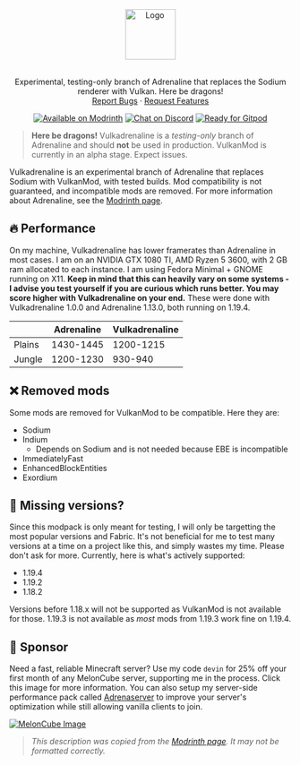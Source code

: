 <div align="center">
  <a href="https://github.com/intergrav/vulkadrenaline">
    <img src="https://raw.githubusercontent.com/intergrav/Branding/main/vulkadrenaline/vulkadrenaline_text_256h.png" alt="Logo" height="90">
  </a>
  <br />
  <br />
  <p align="center">
    Experimental, testing-only branch of Adrenaline that replaces the Sodium renderer with Vulkan. Here be dragons!
    <br />
    <a href="https://github.com/intergrav/vulkadrenaline/issues">Report Bugs</a>
    ·
    <a href="https://github.com/intergrav/vulkadrenaline/issues">Request Features</a>
  </p>
  <a href="https://modrinth.com/modpack/vulkadrenaline"><img src="https://cdn.jsdelivr.net/npm/@intergrav/devins-badges@3/assets/compact-minimal/available/modrinth_vector.svg" alt="Available on Modrinth"></a>
  <a href="https://discord.gg/36Tv44cYte"><img src="https://cdn.jsdelivr.net/npm/@intergrav/devins-badges@3/assets/compact-minimal/social/discord-singular_vector.svg" alt="Chat on Discord"></a>
  <a href="https://gitpod.io/from-referrer/"><img src="https://cdn.jsdelivr.net/npm/@intergrav/devins-badges@3/assets/compact-minimal/supported/gitpod_vector.svg" alt="Ready for Gitpod"></a>
</div>

> **Here be dragons!**
> Vulkadrenaline is a *testing-only* branch of Adrenaline and should **not** be used in production. VulkanMod is currently in an alpha stage. Expect issues.

Vulkadrenaline is an experimental branch of Adrenaline that replaces Sodium with VulkanMod, with tested builds. Mod compatibility is not guaranteed, and incompatible mods are removed. For more information about Adrenaline, see the [Modrinth page](https://modrinth.com/modpack/adrenaline).

## 🔥 Performance

On my machine, Vulkadrenaline has lower framerates than Adrenaline in most cases. I am on an NVIDIA GTX 1080 TI, AMD Ryzen 5 3600, with 2 GB ram allocated to each instance. I am using Fedora Minimal + GNOME running on X11. **Keep in mind that this can heavily vary on some systems - I advise you test yourself if you are curious which runs better. You may score higher with Vulkadrenaline on your end.** These were done with Vulkadrenaline 1.0.0 and Adrenaline 1.13.0, both running on 1.19.4.

|  | Adrenaline | Vulkadrenaline |
|---|---|---|
| Plains | 1430-1445 | 1200-1215 |
| Jungle | 1200-1230 | 930-940 |

## ❌ Removed mods

Some mods are removed for VulkanMod to be compatible. Here they are:

- Sodium
- Indium
  - Depends on Sodium and is not needed because EBE is incompatible
- ImmediatelyFast
- EnhancedBlockEntities
- Exordium

## 🤔 Missing versions?

Since this modpack is only meant for testing, I will only be targetting the most popular versions and Fabric. It's not beneficial for me to test many versions at a time on a project like this, and simply wastes my time. Please don't ask for more. Currently, here is what's actively supported:

- 1.19.4
- 1.19.2
- 1.18.2

Versions before 1.18.x will not be supported as VulkanMod is not available for those. 1.19.3 is not available as *most* mods from 1.19.3 work fine on 1.19.4.

## 🍉 Sponsor
Need a fast, reliable Minecraft server? Use my code `devin` for 25% off your first month of any MelonCube server, supporting me in the process. Click this image for more information. You can also setup my server-side performance pack called [Adrenaserver](https://modrinth.com/modpack/adrenaserver) to improve your server's optimization while still allowing vanilla clients to join.

[![MelonCube Image](https://www.meloncube.net/partners/custom-banners/fc383dd6-4bb3-424f-b4fb-f540acb27e8b.png)](https://meloncube.net/devin)

> *This description was copied from the [Modrinth page](https://modrinth.com/modpack/vulkadrenaline). It may not be formatted correctly.*
